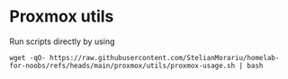 # Proxmox utils 

Run scripts directly by using

```
wget -qO- https://raw.githubusercontent.com/StelianMorariu/homelab-for-noobs/refs/heads/main/proxmox/utils/proxmox-usage.sh | bash
```

